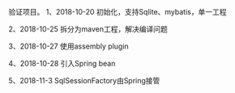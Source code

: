 验证项目。
1、2018-10-20 初始化，支持Sqlite、mybatis，单一工程

2、2018-10-25 拆分为maven工程，解决编译问题

3、2018-10-27 使用assembly plugin

4、2018-10-28 引入Spring bean

5、2018-11-3 SqlSessionFactory由Spring接管